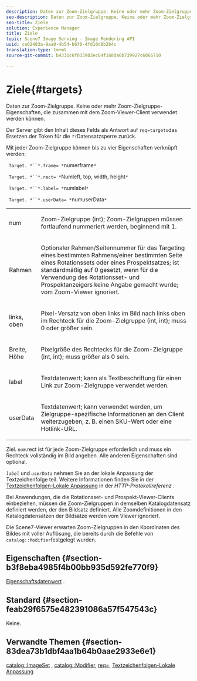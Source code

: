 ```yaml
---
description: Daten zur Zoom-Zielgruppe. Keine oder mehr Zoom-Zielgruppe-Eigenschaften, die zusammen mit dem Zoom-Viewer-Client verwendet werden können.
seo-description: Daten zur Zoom-Zielgruppe. Keine oder mehr Zoom-Zielgruppe-Eigenschaften, die zusammen mit dem Zoom-Viewer-Client verwendet werden können.
seo-title: Ziele
solution: Experience Manager
title: Ziele
topic: Scene7 Image Serving - Image Rendering API
uuid: ca02483a-9aa0-4b54-b6f0-4fd10d8b2b4c
translation-type: tm+mt
source-git-commit: b4331c6f033903ec64f168da0b739927c6066710

---
```



# Ziele{#targets}

Daten zur Zoom-Zielgruppe. Keine oder mehr Zoom-Zielgruppe-Eigenschaften, die zusammen mit dem Zoom-Viewer-Client verwendet werden können.

Der Server gibt den Inhalt dieses Felds als Antwort auf `req=targets`das Ersetzen der Token für die `??`Datensatzsperre zurück.

Mit jeder Zoom-Zielgruppe können bis zu vier Eigenschaften verknüpft werden:

` Target. *``*.frame= *`numerframe`*`

` Target. *``*.rect= *`Numleft, top, width, height`*`

` Target. *``*.label= *`numlabel`*`

` Target. *``*.userData= *`numuserData`*`

<table id="simpletable_4C20157A7A444DEB9959B335CAFBAEC8"> 
 <tr class="strow"> 
  <td class="stentry"> <p> <span class="codeph"> <span class="varname"> num </span></span> </p> </td> 
  <td class="stentry"> <p>Zoom-Zielgruppe (int); Zoom-Zielgruppen müssen fortlaufend nummeriert werden, beginnend mit 1. </p> </td> 
 </tr> 
 <tr class="strow"> 
  <td class="stentry"> <p> <span class="codeph"> <span class="varname"> Rahmen </span></span> </p> </td> 
  <td class="stentry"> <p>Optionaler Rahmen/Seitennummer für das Targeting eines bestimmten Rahmens/einer bestimmten Seite eines Rotationssets oder eines Prospektsatzes; ist standardmäßig auf 0 gesetzt, wenn für die Verwendung des Rotationsset- und Prospektanzeigers keine Angabe gemacht wurde; vom Zoom-Viewer ignoriert. </p> </td> 
 </tr> 
 <tr class="strow"> 
  <td class="stentry"> <p> <span class="codeph"> <span class="varname"> links, oben </span></span> </p> </td> 
  <td class="stentry"> <p>Pixel-Versatz von oben links im Bild nach links oben im Rechteck für die Zoom-Zielgruppe (int, int); muss 0 oder größer sein. </p> </td> 
 </tr> 
 <tr class="strow"> 
  <td class="stentry"> <p> <span class="codeph"> <span class="varname"> Breite, Höhe </span></span> </p> </td> 
  <td class="stentry"> <p>Pixelgröße des Rechtecks für die Zoom-Zielgruppe (int, int); muss größer als 0 sein. </p> </td> 
 </tr> 
 <tr class="strow"> 
  <td class="stentry"> <p> <span class="codeph"> <span class="varname"> label </span></span> </p> </td> 
  <td class="stentry"> <p>Textdatenwert; kann als Textbeschriftung für einen Link zur Zoom-Zielgruppe verwendet werden. </p> </td> 
 </tr> 
 <tr class="strow"> 
  <td class="stentry"> <p> <span class="codeph"> <span class="varname"> userData </span></span> </p> </td> 
  <td class="stentry"> <p>Textdatenwert; kann verwendet werden, um Zielgruppe-spezifische Informationen an den Client weiterzugeben, z. B. einen SKU-Wert oder eine Hotlink-URL. </p> </td> 
 </tr> 
</table>

Ziel. *`num`*.rect ist für jede Zoom-Zielgruppe erforderlich und muss ein Rechteck vollständig im Bild angeben. Alle anderen Eigenschaften sind optional.

*`label`* und *`userData`* nehmen Sie an der lokale Anpassung der Textzeichenfolge teil. Weitere Informationen finden Sie in der [Textzeichenfolgen-Lokale Anpassung](/help/aem-is-ir-api/is-api/http-ref/image-serving-api-ref/c-http-protocol-reference/c-syntax-and-features/r-text-string-localization.md) in der *HTTP-Protokollreferenz* .

Bei Anwendungen, die die Rotationsset- und Prospekt-Viewer-Clients einbeziehen, müssen die Zoom-Zielgruppen in demselben Katalogdatensatz definiert werden, der den Bildsatz definiert. Alle Zoomdefinitionen in den Katalogdatensätzen der Bildsätze werden vom Viewer ignoriert.

Die Scene7-Viewer erwarten Zoom-Zielgruppen in den Koordinaten des Bildes mit voller Auflösung, die bereits durch die Befehle von `catalog::Modifier`festgelegt wurden.

## Eigenschaften {#section-b3f8eba4985f4b00bb935d592fe770f9}

[Eigenschaftsdatenwert](/help/aem-is-ir-api/is-api/image-catalog/image-serving-api-ref/c-image-catalog-reference/c-overview/c-common-data-types/r-property-data.md) .

## Standard {#section-feab29f6575e482391086a57f547543c}

Keine.

## Verwandte Themen {#section-83dea73b1dbf4aa1b64b0aae2933e6e1}

[catalog::ImageSet](../../../../../../is-api/image-catalog/image-serving-api-ref/c-image-catalog-reference/c-image-svg-data-reference/c-image-data-reference/r-imageset-cat.md#reference-4764d347afd64afdaede9a74c7565256) , [catalog::Modifier](../../../../../../is-api/image-catalog/image-serving-api-ref/c-image-catalog-reference/c-image-svg-data-reference/c-image-data-reference/r-modifier-cat.md#reference-d2c6884b3a2248fab81a112d27969834), [req=](/help/aem-is-ir-api/is-api/http-ref/image-serving-api-ref/c-http-protocol-reference/c-command-reference/r-req/r-req.md), [Textzeichenfolgen-Lokale Anpassung](/help/aem-is-ir-api/is-api/http-ref/image-serving-api-ref/c-http-protocol-reference/c-syntax-and-features/r-text-string-localization.md)
